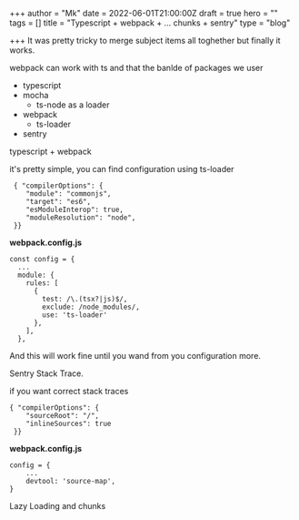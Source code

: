 +++
author = "Mk"
date = 2022-06-01T21:00:00Z
draft = true
hero = ""
tags = []
title = "Typescript + webpack + ... chunks + sentry"
type = "blog"

+++
It was pretty tricky to merge subject items all toghether but finally it works.

webpack can work with ts and that the banlde of packages we user

* typescript
* mocha
  * ts-node as a loader
* webpack
  * ts-loader
* sentry

typescript + webpack

it's pretty simple, you can find configuration using ts-loader

     { "compilerOptions": {
        "module": "commonjs",
        "target": "es6",
        "esModuleInterop": true,
        "moduleResolution": "node",
     }}

**webpack.config.js**

    const config = {
      ... 
      module: {
        rules: [
          {
            test: /\.(tsx?|js)$/,
            exclude: /node_modules/,
            use: 'ts-loader'
          },
        ],
      },

And this will work fine until you wand from you configuration more.

Sentry Stack Trace.

if you want correct stack traces

    { "compilerOptions": {
        "sourceRoot": "/",
        "inlineSources": true
     }}

**webpack.config.js**

    config = {
    	...
        devtool: 'source-map',
    }
    
Lazy Loading and chunks
  